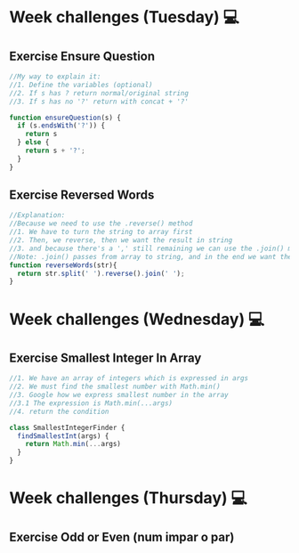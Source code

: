 # Week challenges (Tuesday) 💻

## Exercise Ensure Question

```JavaScript
//My way to explain it:
//1. Define the variables (optional)
//2. If s has ? return normal/original string
//3. If s has no '?' return with concat + '?'

function ensureQuestion(s) {
  if (s.endsWith('?')) {
    return s
  } else {
    return s + '?';
  }
}
```

## Exercise Reversed Words

```JavaScript
//Explanation:
//Because we need to use the .reverse() method
//1. We have to turn the string to array first
//2. Then, we reverse, then we want the result in string
//3. and because there's a ',' still remaining we can use the .join() method with (' '); to make the separation between the words
//Note: .join() passes from array to string, and in the end we want the data to keep string
function reverseWords(str){
  return str.split(' ').reverse().join(' ');
}
```

# Week challenges (Wednesday) 💻

## Exercise Smallest Integer In Array

```JavaScript
//1. We have an array of integers which is expressed in args
//2. We must find the smallest number with Math.min()
//3. Google how we express smallest number in the array
//3.1 The expression is Math.min(...args)
//4. return the condition

class SmallestIntegerFinder {
  findSmallestInt(args) {
    return Math.min(...args)
  }
}
```

# Week challenges (Thursday) 💻

## Exercise Odd or Even (num impar o par)

```JavaScript

```
